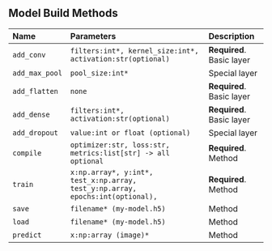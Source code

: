 
## Model Build Methods


| Name | Parameters     | Description                |
| :-------- | :------- | :------------------------- |
| `add_conv` | `filters:int*, kernel_size:int*, activation:str(optional)` | **Required**. Basic layer|
| `add_max_pool` | `pool_size:int*` |Special layer|
| `add_flatten` | `none` |**Required**. Basic layer|
| `add_dense` | `filters:int*, activation:str(optional)` |**Required**. Basic layer|
| `add_dropout` | `value:int or float (optional)` |Special layer|
| `compile` | `optimizer:str, loss:str, metrics:list[str] -> all optional` |**Required**. Method|
| `train` | `x:np.array*, y:int*, test_x:np.array, test_y:np.array, epochs:int(optional),` |**Required**. Method|
| `save` | `filename* (my-model.h5)` |Method|
| `load` | `filename* (my-model.h5)` |Method|
| `predict` | `x:np:array (image)*` |Method|
